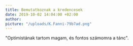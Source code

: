 ```yaml
---
title: Bemutatkoznak a kredencesek
date: 2019-10-02 14:04:00 +02:00
author: 
picture: "/uploads/K.Fanni-79b7ad.png"
---
```


"Optimistának tartom magam, és fontos számomra a tánc".